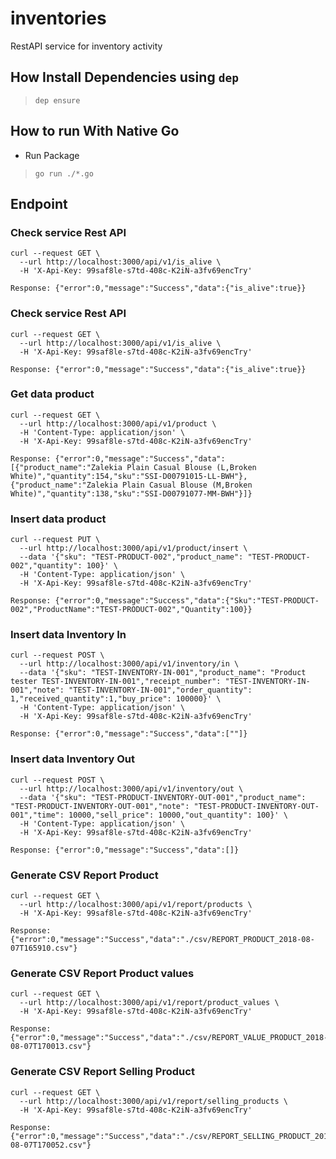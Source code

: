 # inventories

RestAPI service for inventory activity

## How Install Dependencies using `dep`

> `dep ensure`

## How to run With Native Go

* Run Package
> `go run ./*.go`

## Endpoint ##

### Check service Rest API
```
curl --request GET \
  --url http://localhost:3000/api/v1/is_alive \
  -H 'X-Api-Key: 99saf8le-s7td-408c-K2iN-a3fv69encTry'
```
```
Response: {"error":0,"message":"Success","data":{"is_alive":true}}
```

### Check service Rest API
```
curl --request GET \
  --url http://localhost:3000/api/v1/is_alive \
  -H 'X-Api-Key: 99saf8le-s7td-408c-K2iN-a3fv69encTry'
```
```
Response: {"error":0,"message":"Success","data":{"is_alive":true}}
```

### Get data product
```
curl --request GET \
  --url http://localhost:3000/api/v1/product \
  -H 'Content-Type: application/json' \
  -H 'X-Api-Key: 99saf8le-s7td-408c-K2iN-a3fv69encTry'
```
```
Response: {"error":0,"message":"Success","data":[{"product_name":"Zalekia Plain Casual Blouse (L,Broken White)","quantity":154,"sku":"SSI-D00791015-LL-BWH"},{"product_name":"Zalekia Plain Casual Blouse (M,Broken White)","quantity":138,"sku":"SSI-D00791077-MM-BWH"}]}
```

### Insert data product
```
curl --request PUT \
  --url http://localhost:3000/api/v1/product/insert \
  --data '{"sku": "TEST-PRODUCT-002","product_name": "TEST-PRODUCT-002","quantity": 100}' \
  -H 'Content-Type: application/json' \
  -H 'X-Api-Key: 99saf8le-s7td-408c-K2iN-a3fv69encTry'
```
```
Response: {"error":0,"message":"Success","data":{"Sku":"TEST-PRODUCT-002","ProductName":"TEST-PRODUCT-002","Quantity":100}}
```

### Insert data Inventory In
```
curl --request POST \
  --url http://localhost:3000/api/v1/inventory/in \
  --data '{"sku": "TEST-INVENTORY-IN-001","product_name": "Product tester TEST-INVENTORY-IN-001","receipt_number": "TEST-INVENTORY-IN-001","note": "TEST-INVENTORY-IN-001","order_quantity": 1,"received_quantity":1,"buy_price": 100000}' \
  -H 'Content-Type: application/json' \
  -H 'X-Api-Key: 99saf8le-s7td-408c-K2iN-a3fv69encTry'
```
```
Response: {"error":0,"message":"Success","data":[""]}
```

### Insert data Inventory Out
```
curl --request POST \
  --url http://localhost:3000/api/v1/inventory/out \
  --data '{"sku": "TEST-PRODUCT-INVENTORY-OUT-001","product_name": "TEST-PRODUCT-INVENTORY-OUT-001","note": "TEST-PRODUCT-INVENTORY-OUT-001","time": 10000,"sell_price": 10000,"out_quantity": 100}' \
  -H 'Content-Type: application/json' \
  -H 'X-Api-Key: 99saf8le-s7td-408c-K2iN-a3fv69encTry'
```
```
Response: {"error":0,"message":"Success","data":[]}
```

### Generate CSV Report Product
```
curl --request GET \
  --url http://localhost:3000/api/v1/report/products \
  -H 'X-Api-Key: 99saf8le-s7td-408c-K2iN-a3fv69encTry'
```
```
Response: {"error":0,"message":"Success","data":"./csv/REPORT_PRODUCT_2018-08-07T165910.csv"}
```

### Generate CSV Report Product values
```
curl --request GET \
  --url http://localhost:3000/api/v1/report/product_values \
  -H 'X-Api-Key: 99saf8le-s7td-408c-K2iN-a3fv69encTry'
```
```
Response: {"error":0,"message":"Success","data":"./csv/REPORT_VALUE_PRODUCT_2018-08-07T170013.csv"}
```

### Generate CSV Report Selling Product
```
curl --request GET \
  --url http://localhost:3000/api/v1/report/selling_products \
  -H 'X-Api-Key: 99saf8le-s7td-408c-K2iN-a3fv69encTry'
```
```
Response: {"error":0,"message":"Success","data":"./csv/REPORT_SELLING_PRODUCT_2018-08-07T170052.csv"}
```